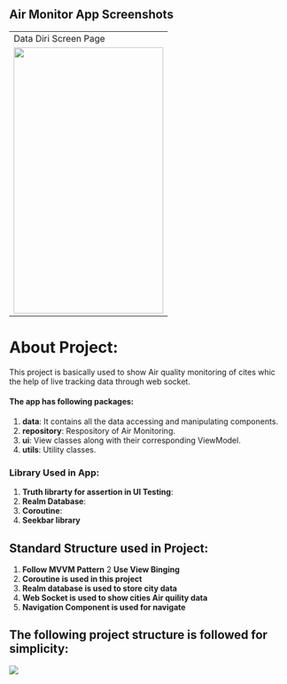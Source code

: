 ## Air Monitor App Screenshots

<table>
  <tr>
    <td>Data Diri Screen Page</td>
   
  </tr>
  <tr>
    <td><img src="https://user-images.githubusercontent.com/18350065/143781440-dfe33067-c79d-4659-a6bf-d8d13072cb07.jpg" width=270 height=480></td>
    </tr>
 </table>
 
 # About Project:
 This project is basically used to show Air quality monitoring of cites whic the help of live tracking data through web socket.
 


#### The app has following packages:
1. **data**: It contains all the data accessing and manipulating components.
2. **repository**: Respository of Air Monitoring.
3. **ui**: View classes along with their corresponding ViewModel.
4. **utils**: Utility classes.

### Library Used in App:
1. **Truth librarty for assertion in UI Testing**:
2. **Realm Database**:
3. **Coroutine**:
4. **Seekbar library**

## Standard Structure used in Project:
1. **Follow MVVM Pattern**
2  **Use View Binging**
3. **Coroutine is used in this project**
4. **Realm database is used to store city data**
5. **Web Socket is used to show cities Air quility data**
6. **Navigation Component is used for navigate**

## The following project structure is followed for simplicity:
<p align="left">
    <img src="https://user-images.githubusercontent.com/18350065/143781491-f563c1a5-a12c-49c2-a7e5-fc05ef43c422.PNG">
</p>
<br>

